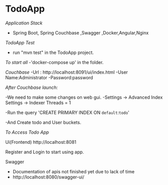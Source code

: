 # TodoApp

*Application Stack*
- Spring Boot, Spring Couchbase ,Swagger ,Docker,Angular,Nginx

*TodoApp Test* 
- run "mvn test" in the TodoApp project.

*To start all*
-'docker-compose up' in the folder.

*Couchbase* 
-Url : http://localhost:8091/ui/index.html
-User Name:Administrator
-Password:password

*After Couchbase launch:*

-We need to make some changes on web gui.
-Settings -> Advanced Index Settings ->  Indexer Threads = 1

-Run the query 'CREATE PRIMARY INDEX ON `default`:`todo`'
  
-And  Create todo and User buckets.

*To Access Todo App*


Ui(Frontend)
http://localhost:8081

Register and Login to start using app.

Swagger
- Documentation of apis not finished yet due to lack of time
- http://localhost:8080/swagger-ui/
